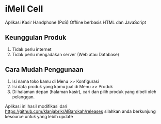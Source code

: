 # iMell Cell
Aplikasi Kasir Handphone (PoS) Offline berbasis HTML dan JavaScript

## Keunggulan Produk
1. Tidak perlu internet
2. Tidak perlu mengadakan server (Web atau Database)

## Cara Mudah Penggunaan
1. Isi nama toko kamu di Menu >> Konfigurasi
2. Isi data produk yang kamu jual di Menu >> Produk
3. Di halaman depan (halaman kasir), cari dan pilih produk yang dibeli oleh pelanggan.

Aplikasi ini hasil modifikasi dari https://github.com/klanjabrik/AlBarokah/releases silahkan anda berkunjung kesource untuk yang lebih update
